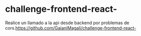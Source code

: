 # challenge-frontend-react-
Realice un llamado a la api desde backend por problemas de cors.https://github.com/GaianiMagali/challenge-frontend-react-
